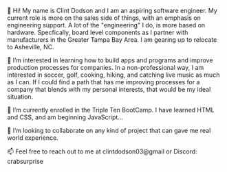 👋 Hi! My name is Clint Dodson and I am an aspiring software engineer. My current role is more on the sales side of things,
     with an emphasis on engineering support. A lot of the "engineering" I do, is more based on hardware.
     Specfically, board level components as I partner with manufacturers in the Greater Tampa Bay Area. I am gearing
     up to relocate to Asheville, NC. 
     
 👀 I’m interested in learning how to build apps and programs and improve production processes for companies. In a non-professional
    way, I am interested in soccer, golf, cooking, hiking, and catching live music as much as I can. If I could find a path 
    that has me improving processes for a company that blends with my personal interests, that would be my ideal situation. 
    
 🌱 I’m currently enrolled in the Triple Ten BootCamp. I have learned HTML and CSS, and am beginning JavaScript...

 💞️ I’m looking to collaborate on any kind of project that can gave me real world experience. 
 
 📫 Feel free to reach out to me at clintdodson03@gmail or Discord: crabsurprise 
  

<!---
dodsonce/dodsonce is a ✨ special ✨ repository because its `README.md` (this file) appears on your GitHub profile.
You can click the Preview link to take a look at your changes.
--->
